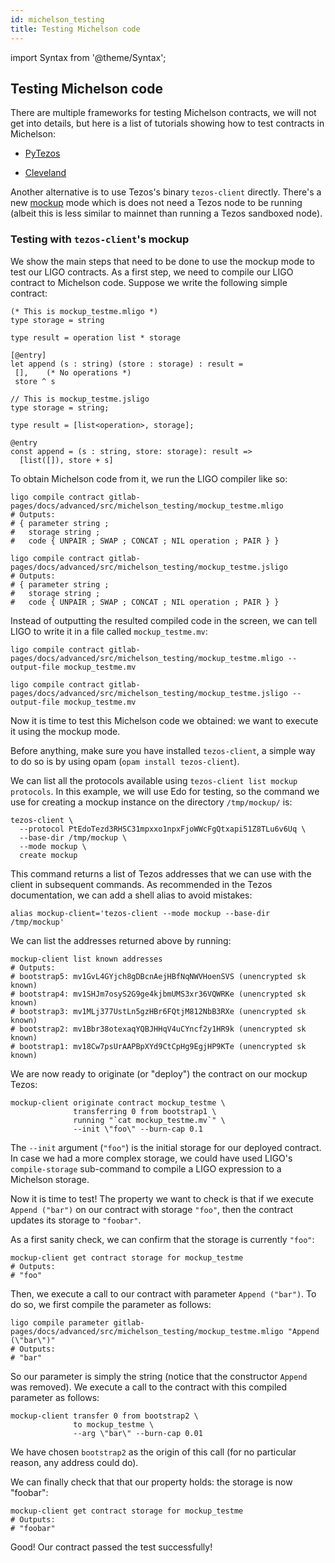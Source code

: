 ```yaml
---
id: michelson_testing
title: Testing Michelson code
---
```


import Syntax from '@theme/Syntax';

## Testing Michelson code

There are multiple frameworks for testing Michelson contracts, we will
not get into details, but here is a list of tutorials showing how to
test contracts in Michelson:

* [PyTezos](https://baking-bad.org/blog/2019/09/16/testing-michelson-tezos-contracts-with-pytezos-library/)

* [Cleveland](https://gitlab.com/morley-framework/morley/-/blob/9455cd384b2ab897fb7b31822abca3730a4ad08b/code/cleveland/testingEDSL.md)

Another alternative is to use Tezos's binary `tezos-client`
directly. There's a new
[mockup](https://tezos.gitlab.io/user/mockup.html) mode which is does
not need a Tezos node to be running (albeit this is less similar to
mainnet than running a Tezos sandboxed node).

### Testing with `tezos-client`'s mockup

We show the main steps that need to be done to use the mockup mode to
test our LIGO contracts. As a first step, we need to compile our LIGO
contract to Michelson code. Suppose we write the following simple
contract:

<Syntax syntax="cameligo">

```cameligo group=mockup_testme
(* This is mockup_testme.mligo *)
type storage = string

type result = operation list * storage

[@entry]
let append (s : string) (store : storage) : result =
 [],    (* No operations *)
 store ^ s
```

</Syntax>

<Syntax syntax="jsligo">

```jsligo group=mockup_testme
// This is mockup_testme.jsligo
type storage = string;

type result = [list<operation>, storage];

@entry
const append = (s : string, store: storage): result =>
  [list([]), store + s]
```

</Syntax>

To obtain Michelson code from it, we run the LIGO compiler like so:

<Syntax syntax="cameligo">

```shell
ligo compile contract gitlab-pages/docs/advanced/src/michelson_testing/mockup_testme.mligo
# Outputs:
# { parameter string ;
#   storage string ;
#   code { UNPAIR ; SWAP ; CONCAT ; NIL operation ; PAIR } }
```

</Syntax>

<Syntax syntax="jsligo">

```shell
ligo compile contract gitlab-pages/docs/advanced/src/michelson_testing/mockup_testme.jsligo
# Outputs:
# { parameter string ;
#   storage string ;
#   code { UNPAIR ; SWAP ; CONCAT ; NIL operation ; PAIR } }
```

</Syntax>



Instead of outputting the resulted compiled code in the screen, we can
tell LIGO to write it in a file called `mockup_testme.mv`:

<Syntax syntax="cameligo">

```shell
ligo compile contract gitlab-pages/docs/advanced/src/michelson_testing/mockup_testme.mligo --output-file mockup_testme.mv
```

</Syntax>

<Syntax syntax="jsligo">

```shell
ligo compile contract gitlab-pages/docs/advanced/src/michelson_testing/mockup_testme.jsligo --output-file mockup_testme.mv
```

</Syntax>

Now it is time to test this Michelson code we obtained: we want to
execute it using the mockup mode.

Before anything, make sure you have installed `tezos-client`, a simple
way to do so is by using opam (`opam install tezos-client`).

We can list all the protocols available using `tezos-client list
mockup protocols`. In this example, we will use Edo for testing, so
the command we use for creating a mockup instance on the directory
`/tmp/mockup/` is:

```shell skip
tezos-client \
  --protocol PtEdoTezd3RHSC31mpxxo1npxFjoWWcFgQtxapi51Z8TLu6v6Uq \
  --base-dir /tmp/mockup \
  --mode mockup \
  create mockup
```

This command returns a list of Tezos addresses that we can use with
the client in subsequent commands. As recommended in the Tezos
documentation, we can add a shell alias to avoid mistakes:

```shell
alias mockup-client='tezos-client --mode mockup --base-dir /tmp/mockup'
```

We can list the addresses returned above by running:

```shell skip
mockup-client list known addresses
# Outputs:
# bootstrap5: mv1GvL4GYjch8gDBcnAejHBfNqNWVHoenSVS (unencrypted sk known)
# bootstrap4: mv1SHJm7osyS2G9ge4kjbmUMS3xr36VQWRKe (unencrypted sk known)
# bootstrap3: mv1MLj377UstLn5gzHBr6FQtjM812NbB3RXe (unencrypted sk known)
# bootstrap2: mv1Bbr38otexaqYQBJHHqV4uCYncf2y1HR9k (unencrypted sk known)
# bootstrap1: mv18Cw7psUrAAPBpXYd9CtCpHg9EgjHP9KTe (unencrypted sk known)
```

We are now ready to originate (or "deploy") the contract on our mockup
Tezos:

```shell skip
mockup-client originate contract mockup_testme \
              transferring 0 from bootstrap1 \
              running "`cat mockup_testme.mv`" \
              --init \"foo\" --burn-cap 0.1
```

The `--init` argument (`"foo"`) is the initial storage for our
deployed contract. In case we had a more complex storage, we could
have used LIGO's `compile-storage` sub-command to compile a LIGO
expression to a Michelson storage.

Now it is time to test! The property we want to check is that if we
execute `Append ("bar")` on our contract with storage `"foo"`, then
the contract updates its storage to `"foobar"`.

As a first sanity check, we can confirm that the storage is currently `"foo"`:

```shell skip
mockup-client get contract storage for mockup_testme
# Outputs:
# "foo"
```

Then, we execute a call to our contract with parameter `Append
("bar")`. To do so, we first compile the parameter as follows:

<Syntax syntax="cameligo">

```shell
ligo compile parameter gitlab-pages/docs/advanced/src/michelson_testing/mockup_testme.mligo "Append (\"bar\")"
# Outputs:
# "bar"
```

</Syntax>

So our parameter is simply the string (notice that the constructor
`Append` was removed). We execute a call to the contract with this
compiled parameter as follows:

```shell skip
mockup-client transfer 0 from bootstrap2 \
              to mockup_testme \
              --arg \"bar\" --burn-cap 0.01
```

We have chosen `bootstrap2` as the origin of this call (for no
particular reason, any address could do).

We can finally check that that our property holds: the storage is now
"foobar":

```shell skip
mockup-client get contract storage for mockup_testme
# Outputs:
# "foobar"
```

Good! Our contract passed the test successfully!

<!-- updated use of entry -->